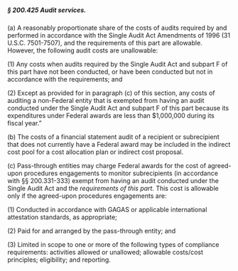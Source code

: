 ##### § 200.425 Audit services. #####

(a) A reasonably proportionate share of the costs of audits required by and performed in accordance with the Single Audit Act Amendments of 1996 (31 U.S.C. 7501-7507), and the requirements of this part are allowable. However, the following audit costs are unallowable:

(1) Any costs when audits required by the Single Audit Act and subpart F of this part have not been conducted, or have been conducted but not in accordance with the requirements; and

(2) Except as provided for in paragraph (c) of this section, any costs of auditing a non-Federal entity that is exempted from having an audit conducted under the Single Audit Act and subpart F of this part because its expenditures under Federal awards are less than $1,000,000 during its fiscal year.”

(b) The costs of a financial statement audit of a recipient or subrecipient that does not currently have a Federal award may be included in the indirect cost pool for a cost allocation plan or indirect cost proposal.

(c) Pass-through entities may charge Federal awards for the cost of agreed-upon procedures engagements to monitor subrecipients (in accordance with §§ 200.331-333) exempt from having an audit conducted under the Single Audit Act and the *requirements of this part.* This cost is allowable only if the agreed-upon procedures engagements are:

(1) Conducted in accordance with GAGAS or applicable international attestation standards, as appropriate;

(2) Paid for and arranged by the pass-through entity; and

(3) Limited in scope to one or more of the following types of compliance requirements: activities allowed or unallowed; allowable costs/cost principles; eligibility; and reporting.